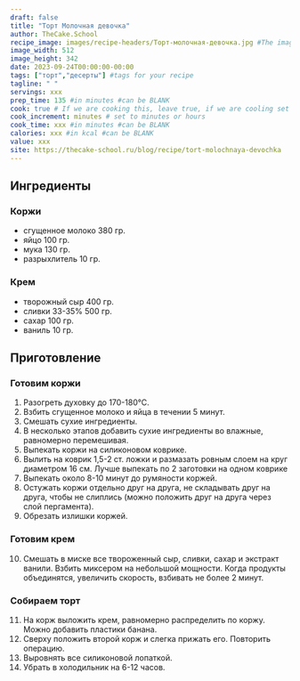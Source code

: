 ```yaml
---
draft: false
title: "Торт Молочная девочка"
author: TheCake.School
recipe_image: images/recipe-headers/Торт-молочная-девочка.jpg #The image for your recipe
image_width: 512
image_height: 342
date: 2023-09-24T00:00:00-00:00
tags: ["торт","десерты"] #tags for your recipe
tagline: " "
servings: xxx
prep_time: 135 #in minutes #can be BLANK
cook: true # If we are cooking this, leave true, if we are cooling set to false
cook_increment: minutes # set to minutes or hours
cook_time: xxx #in minutes #can be BLANK
calories: xxx #in kcal #can be BLANK
value: xxx
site: https://thecake-school.ru/blog/recipe/tort-molochnaya-devochka
---
```



## Ингредиенты
### Коржи
- сгущенное молоко 380 гр.
- яйцо 100 гр.
- мука 130 гр.
- разрыхлитель 10 гр.
### Крем
- творожный сыр 400 гр.
- сливки 33-35% 500 гр.
- сахар 100 гр.
- ваниль 10 гр.
  
## Приготовление
### Готовим коржи
1. Разогреть духовку до 170-180°C. 
2. Взбить сгущенное молоко и яйца в течении 5 минут.
3. Смешать сухие ингредиенты.
4. В несколько этапов добавить сухие ингредиенты во влажные, равномерно перемешивая.
5. Выпекать коржи на силиконовом коврике.
6. Вылить на коврик 1,5-2 ст. ложки и размазать ровным слоем на круг диаметром 16 см. Лучше выпекать по 2 заготовки на одном коврике
7. Выпекать около 8-10 минут до румяности коржей.
8. Остужать коржи отдельно друг на друга, не складывать друг на друга, чтобы не слиплись (можно положить друг на друга через слой пергамента).
9. Обрезать излишки коржей.
### Готовим крем
10.  Смешать в миске все твороженный сыр, сливки, сахар и экстракт ванили. Взбить миксером на небольшой мощности. Когда продукты объединятся, увеличить скорость, взбивать не более 2 минут.
### Собираем торт
11. На корж выложить крем, равномерно распределить по коржу. Можно добавить пластики банана.
12. Сверху положить второй корж и слегка прижать его. Повторить операцию.
13. Выровнять все силиконовой лопаткой.
14. Убрать в холодильник на 6-12 часов.